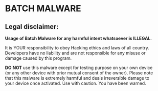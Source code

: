 # BATCH MALWARE

## Legal disclaimer:
**Usage of Batch Malware for any harmful intent whatsoever is ILLEGAL**. 

It is YOUR responsibility to obey Hacking ethics and laws of all country. Developers have no liability and are not responsible for any misuse or damage caused by this program.

**DO NOT** use this malware except for testing purpose on your own device (or any other device with prior mutual consent of the owner). Please note that this malware is extremely harmful and deals irreversible damage to your device once activated. Use with caution. You have been warned.

